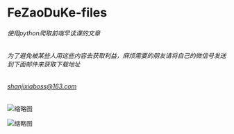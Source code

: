 # FeZaoDuKe-files

###### 使用python爬取前端早读课的文章

###### 为了避免被某些人用这些内容去获取利益，麻烦需要的朋友请将自己的微信号发送到下面邮件来获取下载地址

###### shanjixiaboss@163.com

![缩略图](https://github.com/shanjixiaboss/FeZaoDuKe-files/thumb1.jpg)

![缩略图](https://github.com/shanjixiaboss/FeZaoDuKe-files/thumb2.jpg)



